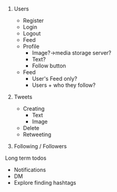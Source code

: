 1. Users
    - Register
    - Login
    - Logout
    - Feed
    - Profile
        - Image?->media storage server?
        - Text?
        - Follow button
    - Feed
        - User's Feed only?
        - Users + who they follow?
2. Tweets
    - Creating
        - Text
        - Image
     - Delete
     - Retweeting

3. Following / Followers


Long term todos
- Notifications
- DM
- Explore finding hashtags
            